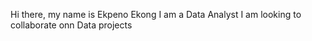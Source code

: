 Hi there, my name is Ekpeno Ekong
I am a Data Analyst
I am looking to collaborate onn Data projects
